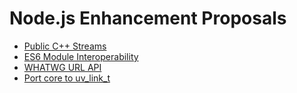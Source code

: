 # Node.js Enhancement Proposals

* [Public C++ Streams](001-public-stream-base.md)
* [ES6 Module Interoperability](002-es6-modules.md)
* [WHATWG URL API](003-url.md)
* [Port core to uv_link_t](004-uv_link_t.md)
